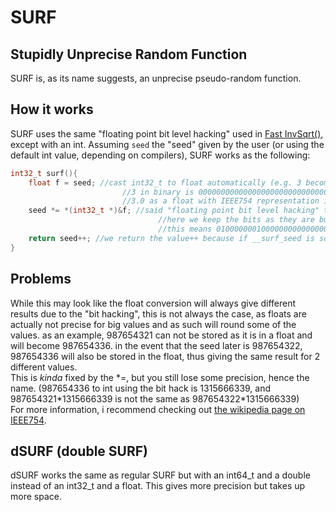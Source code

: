 # SURF
## Stupidly Unprecise Random Function
SURF is, as its name suggests, an unprecise pseudo-random function.
## How it works
SURF uses the same "floating point bit level hacking" used in [Fast InvSqrt()](https://en.wikipedia.org/wiki/Fast_inverse_square_root#Overview_of_the_code), except with an int.
Assuming `seed` the "seed" given by the user (or using the default int value, depending on compilers), SURF works as the following:
```c
int32_t surf(){
	float f = seed; //cast int32_t to float automatically (e.g. 3 becomes 3.0)
                         //3 in binary is 00000000000000000000000000000011
                         //3.0 as a float with IEEE754 representation is 01000000010000000000000000000000
	seed *= *(int32_t *)&f; //said "floating point bit level hacking" to convert back the float to an int32_t without casting
                                 //here we keep the bits as they are but the type is now an int32_t
                                 //this means 01000000010000000000000000000000 is now 1077936128
	return seed++; //we return the value++ because if __surf_seed is somehow 0 at the beginning, it would return 0 without that ++
}
```
## Problems
While this may look like the float conversion will always give different results due to the "bit hacking", this is not always the case, as floats are actually not precise for big values and as such will round some of the values. as an example, 987654321 can not be stored as it is in a float and will become 987654336. in the event that the seed later is 987654322, 987654336 will also be stored in the float, thus giving the same result for 2 different values.\
This is *kinda* fixed by the *=, but you still lose some precision, hence the name. (987654336 to int using the bit hack is 1315666339, and 987654321\*1315666339 is not the same as 987654322\*1315666339)\
For more information, i recommend checking out [the wikipedia page on IEEE754](https://en.wikipedia.org/wiki/IEEE_754).
## dSURF (double SURF)
dSURF works the same as regular SURF but with an int64_t and a double instead of an int32_t and a float. This gives more precision but takes up more space.